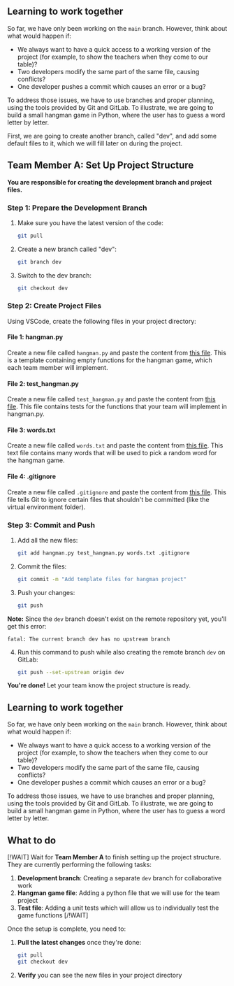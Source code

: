<!-- ROLE: A -->

## Learning to work together

So far, we have only been working on the `main` branch. However, think about what would happen if:
- We always want to have a quick access to a working version of the project (for example, to show the teachers when they come to our table)?
- Two developers modify the same part of the same file, causing conflicts?
- One developer pushes a commit which causes an error or a bug?

To address those issues, we have to use branches and proper planning, using the tools provided by Git and GitLab. To illustrate, we are going to build a small hangman game in Python, where the user has to guess a word letter by letter.

First, we are going to create another branch, called "dev", and add some default files to it, which we will fill later on during the project.


## Team Member A: Set Up Project Structure

**You are responsible for creating the development branch and project files.**

### Step 1: Prepare the Development Branch

1. Make sure you have the latest version of the code:
   ```bash
   git pull
   ```

2. Create a new branch called "dev":
   ```bash
   git branch dev
   ```

3. Switch to the dev branch:
   ```bash
   git checkout dev
   ```

### Step 2: Create Project Files

Using VSCode, create the following files in your project directory:

#### File 1: hangman.py
Create a new file called `hangman.py` and paste the content from [this file](/gitlab-course/python/hangman.html). This is a template containing empty functions for the hangman game, which each team member will implement.

#### File 2: test_hangman.py
Create a new file called `test_hangman.py` and paste the content from [this file](/gitlab-course/python/test_hangman.html). This file contains tests for the functions that your team will implement in hangman.py.

#### File 3: words.txt
Create a new file called `words.txt` and paste the content from [this file](/gitlab-course/python/words.html). This text file contains many words that will be used to pick a random word for the hangman game.

#### File 4: .gitignore
Create a new file called `.gitignore` and paste the content from [this file](/gitlab-course/python/gitignore.html). This file tells Git to ignore certain files that shouldn't be committed (like the virtual environment folder).

### Step 3: Commit and Push

1. Add all the new files:
   ```bash
   git add hangman.py test_hangman.py words.txt .gitignore
   ```

2. Commit the files:
   ```bash
   git commit -m "Add template files for hangman project"
   ```

3. Push your changes:
   ```bash
   git push
   ```

**Note:** Since the `dev` branch doesn't exist on the remote repository yet, you'll get this error:
```
fatal: The current branch dev has no upstream branch
```

4. Run this command to push while also creating the remote branch `dev` on GitLab:
   ```bash
   git push --set-upstream origin dev
   ```

**You're done!** Let your team know the project structure is ready.
<!-- /ROLE: A -->

<!-- ROLE: B,C,D,E,F -->

## Learning to work together

So far, we have only been working on the `main` branch. However, think about what would happen if:
- We always want to have a quick access to a working version of the project (for example, to show the teachers when they come to our table)?
- Two developers modify the same part of the same file, causing conflicts?
- One developer pushes a commit which causes an error or a bug?

To address those issues, we have to use branches and proper planning, using the tools provided by Git and GitLab. To illustrate, we are going to build a small hangman game in Python, where the user has to guess a word letter by letter.

## What to do

[!WAIT]
Wait for **Team Member A** to finish setting up the project structure. They are currently performing the following tasks:
1. **Development branch**: Creating a separate `dev` branch for collaborative work
2. **Hangman game file**: Adding a python file that we will use for the team project
3. **Test file**: Adding a unit tests which will allow us to individually test the game functions
[/!WAIT]

 Once the setup is complete, you need to:
1. **Pull the latest changes** once they're done:
   ```bash
   git pull
   git checkout dev
   ```
3. **Verify** you can see the new files in your project directory
<!-- /ROLE: B,C,D,E,F -->
